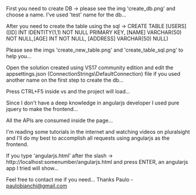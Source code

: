 First you need to create DB -> please see the img 'create_db.png' and choose a name. I've used 'test' name for the db... 

After you need to create the table using the sql -> CREATE TABLE [USERS] ([ID] INT IDENTITY(1,1) NOT NULL PRIMARY KEY, [NAME] VARCHAR(50) NOT NULL,[AGE] INT NOT NULL, [ADDRESS] VARCHAR(50) NULL) 

Please see the imgs 'create_new_table.png' and 'create_table_sql.png' to help you... 

Open the solution created using VS17 community edition and edit the appsettings.json (ConnectionStrings\DefaultConnection) file if you used another name on the first step to create the db... 

Press CTRL+F5 inside vs and the project will load... 

Since I don't have a deep knowledge in angularjs developer I used pure jquery to make the frontend... 

All the APIs are consumed inside the page... 

I'm reading some tutorials in the internet and watching videos on pluralsight and I'll do my best to accomplish all requests using angularjs as the frontend. 

If you type 'angularjs.html' after the slash -> http://localhost:somenumber/angularjs.html and press ENTER, an angularjs app I tried will show... 

Feel free to contact me if you need... Thanks Paulo - paulobianchi@gmail.com